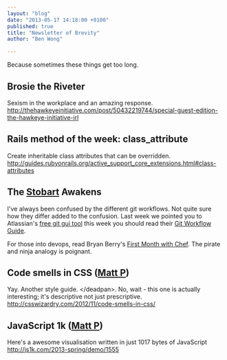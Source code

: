 ```yaml
---
layout: "blog"
date: "2013-05-17 14:18:00 +0100"
published: true
title: "Newsletter of Brevity"
author: "Ben Wong"

---
```


Because sometimes these things get too long.

## Brosie the Riveter
Sexism in the workplace and an amazing response.
http://thehawkeyeinitiative.com/post/50432219744/special-guest-edition-the-hawkeye-initiative-irl

## Rails method of the week: class_attribute
Create inheritable class attributes that can be overridden. http://guides.rubyonrails.org/active_support_core_extensions.html#class-attributes


## The [Stobart](/people/richard-stobart) Awakens
I've always been confused by the different git workflows.  Not quite sure how they differ added to the confusion.  Last week we pointed you to Atlassian's [free git gui tool](http://www.unboxedconsulting.com/blog/its-life-jim-but-not-as-we-know-it) this week you should read their [Git Workflow Guide](http://www.atlassian.com/git/workflows).

For those into devops, read Bryan Berry's [First Month with Chef](http://devopsanywhere.blogspot.co.uk/2011/10/month-with-chef.html).  The pirate and ninja analogy is poignant.

## Code smells in CSS ([Matt P](/people/matt-peperell))
Yay. Another style guide. &lt;/deadpan&gt;. No, wait - this one is actually interesting; it's descriptive not just prescriptive. 
http://csswizardry.com/2012/11/code-smells-in-css/

## JavaScript 1k ([Matt P](/people/matt-peperell))
Here's a  awesome visualisation written in just 1017 bytes of JavaScript
http://js1k.com/2013-spring/demo/1555
